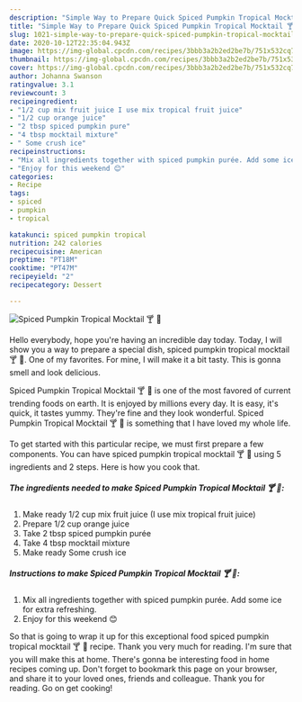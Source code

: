 ```yaml
---
description: "Simple Way to Prepare Quick Spiced Pumpkin Tropical Mocktail 🍸 🍹"
title: "Simple Way to Prepare Quick Spiced Pumpkin Tropical Mocktail 🍸 🍹"
slug: 1021-simple-way-to-prepare-quick-spiced-pumpkin-tropical-mocktail
date: 2020-10-12T22:35:04.943Z
image: https://img-global.cpcdn.com/recipes/3bbb3a2b2ed2be7b/751x532cq70/spiced-pumpkin-tropical-mocktail-🍸-🍹-recipe-main-photo.jpg
thumbnail: https://img-global.cpcdn.com/recipes/3bbb3a2b2ed2be7b/751x532cq70/spiced-pumpkin-tropical-mocktail-🍸-🍹-recipe-main-photo.jpg
cover: https://img-global.cpcdn.com/recipes/3bbb3a2b2ed2be7b/751x532cq70/spiced-pumpkin-tropical-mocktail-🍸-🍹-recipe-main-photo.jpg
author: Johanna Swanson
ratingvalue: 3.1
reviewcount: 3
recipeingredient:
- "1/2 cup mix fruit juice I use mix tropical fruit juice"
- "1/2 cup orange juice"
- "2 tbsp spiced pumpkin pure"
- "4 tbsp mocktail mixture"
- " Some crush ice"
recipeinstructions:
- "Mix all ingredients together with spiced pumpkin purée. Add some ice for extra refreshing."
- "Enjoy for this weekend 😊"
categories:
- Recipe
tags:
- spiced
- pumpkin
- tropical

katakunci: spiced pumpkin tropical 
nutrition: 242 calories
recipecuisine: American
preptime: "PT18M"
cooktime: "PT47M"
recipeyield: "2"
recipecategory: Dessert

---
```



![Spiced Pumpkin Tropical Mocktail 🍸 🍹](https://img-global.cpcdn.com/recipes/3bbb3a2b2ed2be7b/751x532cq70/spiced-pumpkin-tropical-mocktail-🍸-🍹-recipe-main-photo.jpg)

Hello everybody, hope you're having an incredible day today. Today, I will show you a way to prepare a special dish, spiced pumpkin tropical mocktail 🍸 🍹. One of my favorites. For mine, I will make it a bit tasty. This is gonna smell and look delicious.



Spiced Pumpkin Tropical Mocktail 🍸 🍹 is one of the most favored of current trending foods on earth. It is enjoyed by millions every day. It is easy, it's quick, it tastes yummy. They're fine and they look wonderful. Spiced Pumpkin Tropical Mocktail 🍸 🍹 is something that I have loved my whole life.


To get started with this particular recipe, we must first prepare a few components. You can have spiced pumpkin tropical mocktail 🍸 🍹 using 5 ingredients and 2 steps. Here is how you cook that.

<!--inarticleads1-->

##### The ingredients needed to make Spiced Pumpkin Tropical Mocktail 🍸 🍹:

1. Make ready 1/2 cup mix fruit juice (I use mix tropical fruit juice)
1. Prepare 1/2 cup orange juice
1. Take 2 tbsp spiced pumpkin purée
1. Take 4 tbsp mocktail mixture
1. Make ready  Some crush ice




<!--inarticleads2-->

##### Instructions to make Spiced Pumpkin Tropical Mocktail 🍸 🍹:

1. Mix all ingredients together with spiced pumpkin purée. Add some ice for extra refreshing.
1. Enjoy for this weekend 😊




So that is going to wrap it up for this exceptional food spiced pumpkin tropical mocktail 🍸 🍹 recipe. Thank you very much for reading. I'm sure that you will make this at home. There's gonna be interesting food in home recipes coming up. Don't forget to bookmark this page on your browser, and share it to your loved ones, friends and colleague. Thank you for reading. Go on get cooking!
